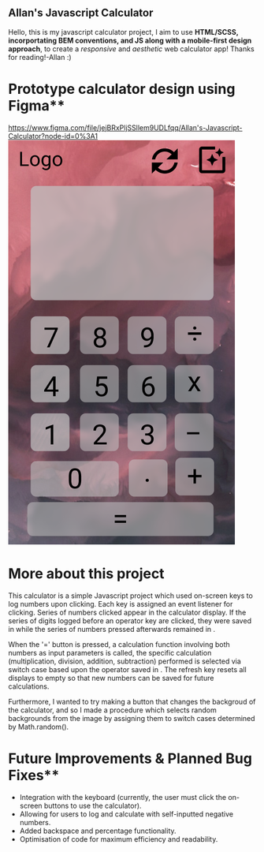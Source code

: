 ## Allan's Javascript Calculator

Hello, this is my javascript calculator project, I aim to use **HTML/SCSS, incorportating BEM conventions, and JS along with a mobile-first design approach**, to create a *responsive* and *aesthetic* web calculator app! Thanks for reading!-Allan :)


# Prototype calculator design using Figma**
https://www.figma.com/file/jejBRxPljSSllem9UDLfqq/Allan's-Javascript-Calculator?node-id=0%3A1
![Figma Desktop Prototype](images/figma-example.png)



# More about this project
This calculator is a simple Javascript project which used on-screen keys to log numbers upon clicking. Each key is assigned an event listener for clicking. Series of numbers clicked appear in the calculator display. If the series of digits logged before an operator key are clicked, they were saved in  <span class="history__display "></span> while the series of numbers pressed afterwards remained in <span class="calculator__display"></span>. 

When the '=' button is pressed, a calculation function involving both numbers as input parameters is called, the specific calculation (multiplication, division, addition, subtraction) performed is selected via switch case based upon the operator saved in  <span class="operator__display"></span>. The refresh key resets all displays to empty so that new numbers can be saved for future calculations. 

Furthermore, I wanted to try making a button that changes the backgroud of the calculator, and so I made a procedure which selects random backgrounds from the image by assigning them to switch cases determined by Math.random().


# Future Improvements & Planned Bug Fixes**
- Integration with the keyboard (currently, the user must click the on-screen buttons to use the calculator).
- Allowing for users to log and calculate with self-inputted negative numbers.
- Added backspace and percentage functionality.
- Optimisation of code for maximum efficiency and readability.
